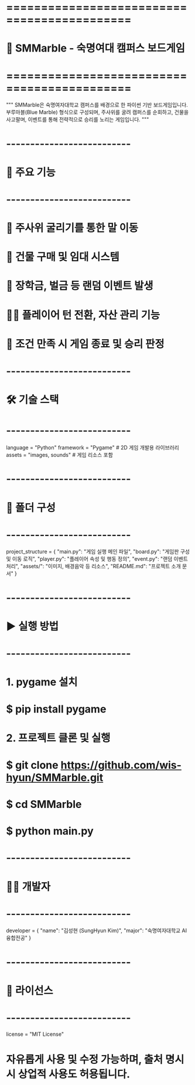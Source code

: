 # ============================================
# 🎲 SMMarble - 숙명여대 캠퍼스 보드게임
# ============================================

"""
SMMarble은 숙명여자대학교 캠퍼스를 배경으로 한 파이썬 기반 보드게임입니다.
부루마블(Blue Marble) 형식으로 구성되며, 주사위를 굴려 캠퍼스를 순회하고,
건물을 사고팔며, 이벤트를 통해 전략적으로 승리를 노리는 게임입니다.
"""

# --------------------------
# 📌 주요 기능
# --------------------------

# 🎲 주사위 굴리기를 통한 말 이동
# 🏢 건물 구매 및 임대 시스템
# 💸 장학금, 벌금 등 랜덤 이벤트 발생
# 👩‍🎓 플레이어 턴 전환, 자산 관리 기능
# 🏁 조건 만족 시 게임 종료 및 승리 판정

# --------------------------
# 🛠 기술 스택
# --------------------------

language    = "Python"
framework   = "Pygame"         # 2D 게임 개발용 라이브러리
assets      = "images, sounds" # 게임 리소스 포함

# --------------------------
# 📁 폴더 구성
# --------------------------

project_structure = {
    "main.py":       "게임 실행 메인 파일",
    "board.py":      "게임판 구성 및 이동 로직",
    "player.py":     "플레이어 속성 및 행동 정의",
    "event.py":      "랜덤 이벤트 처리",
    "assets/":       "이미지, 배경음악 등 리소스",
    "README.md":     "프로젝트 소개 문서"
}

# --------------------------
# ▶️ 실행 방법
# --------------------------

# 1. pygame 설치
# $ pip install pygame

# 2. 프로젝트 클론 및 실행
# $ git clone https://github.com/wis-hyun/SMMarble.git
# $ cd SMMarble
# $ python main.py

# --------------------------
# 🙋‍♀️ 개발자
# --------------------------

developer = {
    "name": "김성현 (SungHyun Kim)",
    "major": "숙명여자대학교 AI융합전공"
}

# --------------------------
# 📄 라이선스
# --------------------------

license = "MIT License"
# 자유롭게 사용 및 수정 가능하며, 출처 명시 시 상업적 사용도 허용됩니다.
